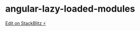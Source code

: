 # angular-lazy-loaded-modules

[Edit on StackBlitz ⚡️](https://stackblitz.com/edit/angular-ivy-xzohwn)
